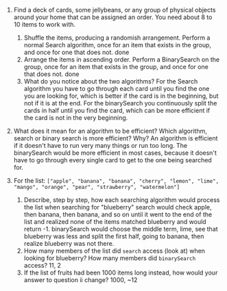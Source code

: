 1. Find a deck of cards, some jellybeans, or any group of physical objects around your home that can be assigned an order. You need about 8 to 10 items to work with.
    1. Shuffle the items, producing a randomish arrangement. Perform a normal Search algorithm, once for an item that exists in the group, and once for one that does not.
    done
    2. Arrange the items in ascending order. Perform a BinarySearch on the group, once for an item that exists in the group, and once for one that does not.
    done
    3. What do you notice about the two algorithms?
    For the Search algorithm you have to go through each card until you find the one you are looking for, which is better if the card is in the beginning, but not if it is at the end. For the binarySearch you continuously split the cards in half until you find the card, which can be more efficient if the card is not in the very beginning.

2. What does it mean for an algorithm to be efficient? Which algorithm, search or binary search is more efficient? Why?
An algorithm is efficient if it doesn't have to run very many things or run too long. The binarySearch would be more efficient in most cases, because it doesn't have to go through every single card to get to the one being searched for.

3. For the list: `["apple", "banana", "banana", "cherry", "lemon", "lime", "mango", "orange", "pear", "strawberry", "watermelon"]`
    1. Describe, step by step, how each searching algorithm would process the list when searching for "blueberry"
    search would check apple, then banana, then banana, and so on until it went to the end of the list and realized none of the items matched blueberry and would return -1. binarySearch would choose the middle term, lime, see that blueberry was less and split the first half, going to banana, then realize blueberry was not there.
    2. How many members of the list did `search` access (look at) when looking for blueberry? How many members did `binarySearch` access?
    11, 2
    3. If the list of fruits had been 1000 items long instead, how would your answer to question ii change?
    1000, ~12
